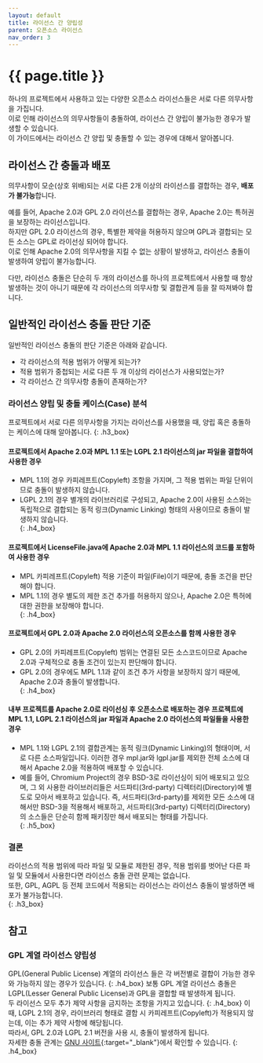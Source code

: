 ```yaml
---
layout: default
title: 라이선스 간 양립성
parent: 오픈소스 라이선스
nav_order: 3
---
```

# {{ page.title }}

<div class="summary">
하나의 프로젝트에서 사용하고 있는 다양한 오픈소스 라이선스들은 서로 다른 의무사항을 가집니다.<br>
이로 인해 라이선스의 의무사항들이 충돌하여, 라이선스 간 양립이 불가능한 경우가 발생할 수 있습니다.<br>
이 가이드에서는 라이선스 간 양립 및 충돌할 수 있는 경우에 대해서 알아봅니다.  
</div>

## 라이선스 간 충돌과 배포
의무사항이 모순(상호 위배)되는 서로 다른 2개 이상의 라이선스를 결합하는 경우, **배포가 불가능**합니다.<br>

예를 들어, Apache 2.0과 GPL 2.0 라이선스를 결합하는 경우, Apache 2.0는 특허권을 보장하는 라이선스입니다. <br>
하지만 GPL 2.0 라이선스의 경우, 특별한 제약을 허용하지 않으며 GPL과 결합되는 모든 소스는 GPL로 라이선싱 되어야 합니다.<br>
이로 인해 Apache 2.0의 의무사항을 지킬 수 없는 상황이 발생하고, 라이선스 충돌이 발생하여 양립이 불가능합니다.<br>

다만, 라이선스 충돌은 단순히 두 개의 라이선스를 하나의 프로젝트에서 사용할 때 항상 발생하는 것이 아니기 때문에 각 라이선스의 의무사항 및 결합관계 등을 잘 따져봐야 합니다.  <br>


## 일반적인 라이선스 충돌 판단 기준

일반적인 라이선스 충돌의 판단 기준은 아래와 같습니다.

- 각 라이선스의 적용 범위가 어떻게 되는가?
- 적용 범위가 중첩되는 서로 다른 두 개 이상의 라이선스가 사용되었는가?
- 각 라이선스 간 의무사항 충돌이 존재하는가?

### 라이선스 양립 및 충돌 케이스(Case) 분석
프로젝트에서 서로 다른 의무사항을 가지는 라이선스를 사용했을 때, 양립 혹은 충돌하는 케이스에 대해 알아봅니다.
{: .h3_box}

#### 프로젝트에서 Apache 2.0과 MPL 1.1 또는 LGPL 2.1 라이선스의 jar 파일을 결합하여 사용한 경우
- MPL 1.1의 경우 카피레프트(Copyleft) 조항을 가지며, 그 적용 범위는 파일 단위이므로 충돌이 발생하지 않습니다.<br>
- LGPL 2.1의 경우 별개의 라이브러리로 구성되고, Apache 2.0이 사용된 소스와는 독립적으로 결합되는 동적 링크(Dynamic Linking) 형태의 사용이므로 충돌이 발생하지 않습니다. <br>
{: .h4_box}

#### 프로젝트에서 LicenseFile.java에 Apache 2.0과 MPL 1.1 라이선스의 코드를 포함하여 사용한 경우
- MPL 카피레프트(Copyleft) 적용 기준이 파일(File)이기 때문에, 충돌 조건을 판단해야 합니다. <br>
- MPL 1.1의 경우 별도의 제한 조건 추가를 허용하지 않으나, Apache 2.0은 특허에 대한 권한을 보장해야 합니다.  <br>
{: .h4_box}

#### 프로젝트에서 GPL 2.0과 Apache 2.0 라이선스의 오픈소스를 함께 사용한 경우
- GPL 2.0의 카피레프트(Copyleft) 범위는 연결된 모든 소스코드이므로 Apache 2.0과 구체적으로 충돌 조건이 있는지 판단해야 합니다.  <br>
- GPL 2.0의 경우에도 MPL 1.1과 같이 조건 추가 사항을 보장하지 않기 때문에, Apache 2.0과 충돌이 발생합니다. <br>
{: .h4_box}

#### 내부 프로젝트를 Apache 2.0로 라이선싱 후 오픈소스로 배포하는 경우 프로젝트에 MPL 1.1, LGPL 2.1 라이선스의 jar 파일과 Apache 2.0 라이선스의 파일들을 사용한 경우
- MPL 1.1와 LGPL 2.1의 결합관계는 동적 링크(Dynamic Linking)의 형태이며, 서로 다른 소스파일입니다. 이러한 경우 mpl.jar와 lgpl.jar를 제외한 전체 소스에 대해서 Apache 2.0을 적용하여 배포할 수 있습니다. 
- 예를 들어, Chromium Project의 경우 BSD-3로 라이선싱이 되어 배포되고 있으며, 그 외 사용한 라이브러리들은 서드파티(3rd-party) 디렉터리(Directory)에 별도로 모아서 배포하고 있습니다. 즉, 서드파티(3rd-party)를 제외한 모든 소스에 대해서만 BSD-3을 적용해서 배포하고, 서드파티(3rd-party) 디렉터리(Directory)의 소스들은 단순히 함께 패키징만 해서 배포되는 형태를 가집니다. <br>
{: .h5_box}

### 결론
라이선스의 적용 범위에 따라 파일 및 모듈로 제한된 경우, 적용 범위를 벗어난 다른 파일 및 모듈에서 사용한다면 라이선스 충돌 관련 문제는 없습니다.  
또한, GPL, AGPL 등 전체 코드에서 적용되는 라이선스는 라이선스 충돌이 발생하면 배포가 불가능합니다. <br>
{: .h3_box}

## 참고

### GPL 계열 라이선스 양립성

GPL(General Public License) 계열의 라이선스 들은 각 버전별로 결합이 가능한 경우와 가능하지 않는 경우가 있습니다.
{: .h4_box}
보통 GPL 계열 라이선스 충돌은 LGPL(Lesser General Public License)과 GPL을 결합할 때 발생하게 됩니다. <br>
두 라이선스 모두 추가 제약 사항을 금지하는 조항을 가지고 있습니다.
{: .h4_box}
이때, LGPL 2.1의 경우, 라이브러리 형태로 결합 시 카피레프트(Copyleft)가 적용되지 않는데, 이는 추가 제약 사항에 해당됩니다. <br>
따라서, GPL 2.0과 LGPL 2.1 버전을 사용 시, 충돌이 발생하게 됩니다. <br>
자세한 충돌 관계는 [GNU 사이트](https://www.gnu.org/licenses/gpl-faq.html#AllCompatibility){:target="_blank"}에서 확인할 수 있습니다.
{: .h4_box}